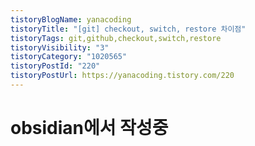 ```yaml
---
tistoryBlogName: yanacoding
tistoryTitle: "[git] checkout, switch, restore 차이점"
tistoryTags: git,github,checkout,switch,restore
tistoryVisibility: "3"
tistoryCategory: "1020565"
tistoryPostId: "220"
tistoryPostUrl: https://yanacoding.tistory.com/220
---
```

# obsidian에서 작성중